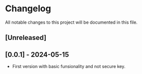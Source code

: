 # Changelog

All notable changes to this project will be documented in this file.

## [Unreleased]

## [0.0.1] - 2024-05-15

- First version with basic funsionality and not secure key.
